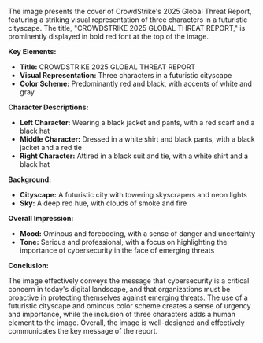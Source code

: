 The image presents the cover of CrowdStrike's 2025 Global Threat Report, featuring a striking visual representation of three characters in a futuristic cityscape. The title, "CROWDSTRIKE 2025 GLOBAL THREAT REPORT," is prominently displayed in bold red font at the top of the image.

**Key Elements:**

* **Title:** CROWDSTRIKE 2025 GLOBAL THREAT REPORT
* **Visual Representation:** Three characters in a futuristic cityscape
* **Color Scheme:** Predominantly red and black, with accents of white and gray

**Character Descriptions:**

* **Left Character:** Wearing a black jacket and pants, with a red scarf and a black hat
* **Middle Character:** Dressed in a white shirt and black pants, with a black jacket and a red tie
* **Right Character:** Attired in a black suit and tie, with a white shirt and a black hat

**Background:**

* **Cityscape:** A futuristic city with towering skyscrapers and neon lights
* **Sky:** A deep red hue, with clouds of smoke and fire

**Overall Impression:**

* **Mood:** Ominous and foreboding, with a sense of danger and uncertainty
* **Tone:** Serious and professional, with a focus on highlighting the importance of cybersecurity in the face of emerging threats

**Conclusion:**

The image effectively conveys the message that cybersecurity is a critical concern in today's digital landscape, and that organizations must be proactive in protecting themselves against emerging threats. The use of a futuristic cityscape and ominous color scheme creates a sense of urgency and importance, while the inclusion of three characters adds a human element to the image. Overall, the image is well-designed and effectively communicates the key message of the report.